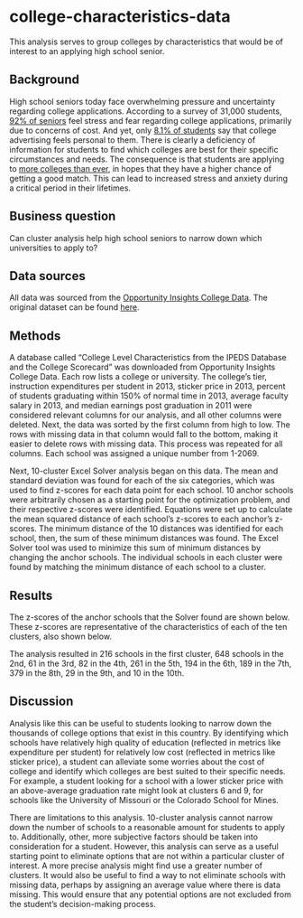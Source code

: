 # college-characteristics-data
This analysis serves to group colleges by characteristics that would be of interest to an applying high school senior.

## Background

High school seniors today face overwhelming pressure and uncertainty regarding college applications. According to a survey of 31,000 students, [92% of seniors](https://www.insidehighered.com/admissions/article/2020/11/09/nearly-half-high-school-seniors-havent-started-applying-college-survey) feel stress and fear regarding college applications, primarily due to concerns of cost. And yet, only [8.1% of students](https://www.insidehighered.com/admissions/article/2020/11/09/nearly-half-high-school-seniors-havent-started-applying-college-survey) say that college advertising feels personal to them. There is clearly a deficiency of information for students to find which colleges are best for their specific circumstances and needs. The consequence is that students are applying to [more colleges than ever](https://www.insidehighered.com/admissions/views/2017/12/04/high-school-students-are-applying-too-many-colleges-essay), in hopes that they have a higher chance of getting a good match. This can lead to increased stress and anxiety during a critical period in their lifetimes.

## Business question 

Can cluster analysis help high school seniors to narrow down which universities to apply to?

## Data sources

All data was sourced from the [Opportunity Insights College Data](https://opportunityinsights.org/data/?geographic_level=100&topic=105&paper_id=0#resource-listing). The original dataset can be found [here](https://github.com/vchen19/college-characteristics-data/blob/main/mrc_table10%20(1).csv).

## Methods

A database called “College Level Characteristics from the IPEDS Database and the College Scorecard” was downloaded from Opportunity Insights College Data. Each row lists a college or university. The college’s tier, instruction expenditures per student in 2013, sticker price in 2013, percent of students graduating within 150% of normal time in 2013, average faculty salary in 2013, and median earnings post graduation in 2011 were considered relevant columns for our analysis, and all other columns were deleted. Next, the data was sorted by the first column from high to low. The rows with missing data in that column would fall to the bottom, making it easier to delete rows with missing data. This process was repeated for all columns. Each school was assigned a unique number from 1-2069.

Next, 10-cluster Excel Solver analysis began on this data. The mean and standard deviation was found for each of the six categories, which was used to find z-scores for each data point for each school. 10 anchor schools were arbitrarily chosen as a starting point for the optimization problem, and their respective z-scores were identified. Equations were set up to calculate the mean squared distance of each school’s z-scores to each anchor’s z-scores. The minimum distance of the 10 distances was identified for each school, then, the sum of these minimum distances was found. The Excel Solver tool was used to minimize this sum of minimum distances by changing the anchor schools. The individual schools in each cluster were found by matching the minimum distance of each school to a cluster. 

## Results

The z-scores of the anchor schools that the Solver found are shown below. These z-scores are representative of the characteristics of each of the ten clusters, also shown below.

The analysis resulted in 216 schools in the first cluster, 648 schools in the 2nd, 61 in the 3rd, 82 in the 4th, 261 in the 5th, 194 in the 6th, 189 in the 7th, 379 in the 8th, 29 in the 9th, and 10 in the 10th.

## Discussion

Analysis like this can be useful to students looking to narrow down the thousands of college options that exist in this country. By identifying which schools have relatively high quality of education (reflected in metrics like expenditure per student) for relatively low cost (reflected in metrics like sticker price), a student can alleviate some worries about the cost of college and identify which colleges are best suited to their specific needs. For example, a student looking for a school with a lower sticker price with an above-average graduation rate might look at clusters 6 and 9, for schools like the University of Missouri or the Colorado School for Mines.

There are limitations to this analysis. 10-cluster analysis cannot narrow down the number of schools to a reasonable amount for students to apply to. Additionally, other, more subjective factors should be taken into consideration for a student. However, this analysis can serve as a useful starting point to eliminate options that are not within a particular cluster of interest. A more precise analysis might find use a greater number of clusters. It would also be useful to find a way to not eliminate schools with missing data, perhaps by assigning an average value where there is data missing. This would ensure that any potential options are not excluded from the student’s decision-making process.

